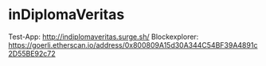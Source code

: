 # inDiplomaVeritas

Test-App: http://indiplomaveritas.surge.sh/
Blockexplorer: https://goerli.etherscan.io/address/0x800809A15d30A344C54BF39A4891c2D55BE92c72
